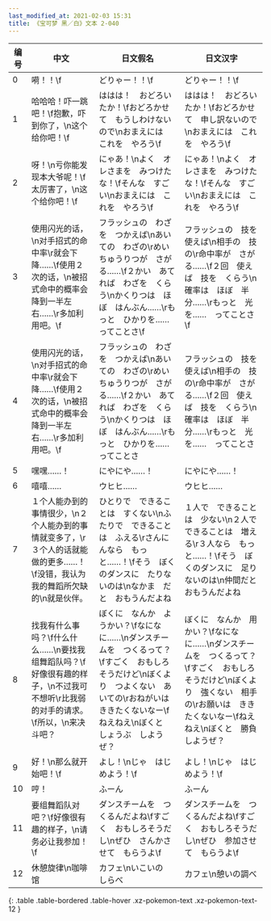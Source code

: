 ```yaml
---
last_modified_at: 2021-02-03 15:31
title: 《宝可梦 黑／白》文本 2-040
---
```

| 编号 | 中文 | 日文假名 | 日文汉字 |
| ---- | ---- | ---- | --- |
| 0 | 嗬！！\f | どりゃー！！\f | どりゃー！！\f |
| 1 | 哈哈哈！吓一跳吧！\f抱歉，吓到你了，\n这个给你吧！\f | ははは！　おどろいたか！\fおどろかせて　もうしわけないので\nおまえには　これを　やろう\f | ははは！　おどろいたか！\fおどろかせて　申し訳ないので\nおまえには　これを　やろう\f |
| 2 | 呀！\n亏你能发现本大爷呢！\f太厉害了，\n这个给你吧！\f | にゃあ！\nよく　オレさまを　みつけたな！\fそんな　すごい\nおまえには　これを　やろう\f | にゃあ！\nよく　オレさまを　みつけたな！\fそんな　すごい\nおまえには　これを　やろう\f |
| 3 | 使用闪光的话，\n对手招式的命中率\r就会下降……\f使用２次的话，\n被招式命中的概率会降到一半左右……\r多加利用吧。\f | フラッシュの　わざを　つかえば\nあいての　わざの\rめいちゅうりつが　さがる……\f２かい　あてれば　わざを　くらう\nかくりつは　ほぼ　はんぶん……\rもっと　ひかりを……　ってことさ\f | フラッシュの　技を　使えば\n相手の　技の\r命中率が　さがる……\f２回　使えば　技を　くらう\n確率は　ほぼ　半分……\rもっと　光を……　ってことさ\f |
| 4 | 使用闪光的话，\n对手招式的命中率\r就会下降……\f使用２次的话，\n被招式命中的概率会降到一半左右……\r多加利用吧。\f | フラッシュの　わざを　つかえば\nあいての　わざの\rめいちゅうりつが　さがる……\f２かい　あてれば　わざを　くらう\nかくりつは　ほぼ　はんぶん……\rもっと　ひかりを……　ってことさ | フラッシュの　技を　使えば\n相手の　技の\r命中率が　さがる……\f２回　使えば　技を　くらう\n確率は　ほぼ　半分……\rもっと　光を……　ってことさ |
| 5 | 嘿嘿……！ | にやにや……！ | にやにや……！ |
| 6 | 嘻嘻…… | ウヒヒ…… | ウヒヒ…… |
| 7 | １个人能办到的事情很少，\n２个人能办到的事情就变多了，\r３个人的话就能做的更多……！\f没错，我认为我的舞蹈所欠缺的\n就是伙伴。 | ひとりで　できることは　すくない\nふたりで　できることは　ふえる\rさんにんなら　もっと……！\fそう　ぼくのダンスに　たりないのは\nなかま　だと　おもうんだよね | １人で　できることは　少ない\n２人で　できることは　増える\r３人なら　もっと……！\fそう　ぼくのダンスに　足りないのは\n仲間だと　おもうんだよね |
| 8 | 找我有什么事吗？\f什么什么……\n要找我组舞蹈队吗？\f好像很有趣的样子，\n不过我可不想听\r比我弱的对手的请求。\f所以，\n来决斗吧？ | ぼくに　なんか　ようかい？\fなになに……\nダンスチームを　つくるって？\fすごく　おもしろそうだけど\nぼくより　つよくない　あいての\rおねがいは　ききたくないなー\fねえねえ\nぼくと　しょうぶ　しようぜ？ | ぼくに　なんか　用かい？\fなになに……\nダンスチームを　つくるって？\fすごく　おもしろそうだけど\nぼくより　強くない　相手の\rお願いは　ききたくないなー\fねえねえ\nぼくと　勝負しようぜ？ |
| 9 | 好！\n那么就开始吧！\f | よし！\nじゃ　はじめよう！\f | よし！\nじゃ　はじめよう！\f |
| 10 | 哼！ | ふーん | ふーん |
| 11 | 要组舞蹈队对吧？\f好像很有趣的样子，\n请务必让我参加！\f | ダンスチームを　つくるんだよね\fすごく　おもしろそうだし\nぜひ　さんかさせて　もらうよ\f | ダンスチームを　つくるんだよね\fすごく　おもしろそうだし\nぜひ　参加させて　もらうよ\f |
| 12 | 休憩旋律\n咖啡馆 | カフェ\nいこいの　しらべ | カフェ\n憩いの調べ |
{: .table .table-bordered .table-hover .xz-pokemon-text .xz-pokemon-text-12 }